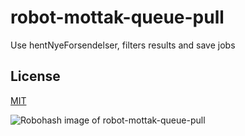 # robot-mottak-queue-pull

Use hentNyeForsendelser, filters results and save jobs

## License

[MIT](LICENSE)

![Robohash image of robot-mottak-queue-pull](https://robots.kebabstudios.party/robot-mottak-queue-pull.png "Robohash image of robot-mottak-queue-pull")
